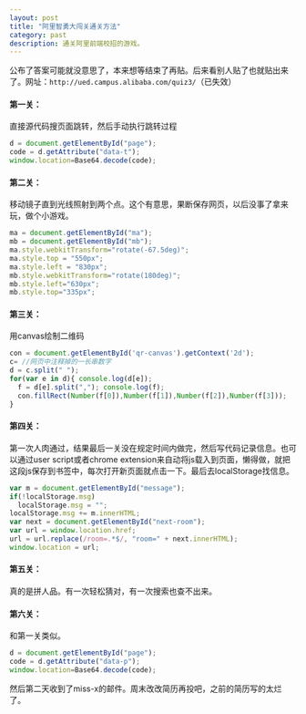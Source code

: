 ```yaml
---
layout: post
title: "阿里智勇大闯关通关方法"
category: past
description: 通关阿里前端校招的游戏。
---
```

公布了答案可能就没意思了，本来想等结束了再贴。后来看别人贴了也就贴出来了。网址：`http://ued.campus.alibaba.com/quiz3/`（已失效）

#### 第一关：

直接源代码搜页面跳转，然后手动执行跳转过程

``` javascript
d = document.getElementById("page");
code = d.getAttribute("data-t");
window.location=Base64.decode(code);
```

#### 第二关：

移动镜子直到光线照射到两个点。这个有意思，果断保存网页，以后没事了拿来玩，做个小游戏。

``` javascript
ma = document.getElementById("ma");
mb = document.getElementById("mb"); 
ma.style.webkitTransform="rotate(-67.5deg)"; 
ma.style.top = "550px";
ma.style.left = "830px"; 
mb.style.webkitTransform="rotate(180deg)";
mb.style.left="630px";
mb.style.top="335px";
```

#### 第三关：

用canvas绘制二维码

``` javascript
con = document.getElementById('qr-canvas').getContext('2d'); 
c= //网页中注释掉的一长串数字
d = c.split(" "); 
for(var e in d){ console.log(d[e]); 
  f = d[e].split(","); console.log(f); 
  con.fillRect(Number(f[0]),Number(f[1]),Number(f[2]),Number(f[3])); 
}
```

#### 第四关：

第一次人肉通过，结果最后一关没在规定时间内做完，然后写代码记录信息。也可以通过user script或者chrome extension来自动将js载入到页面，懒得做，就把这段js保存到书签中，每次打开新页面就点击一下。最后去localStorage找信息。

``` javascript
var m = document.getElementById("message");
if(!localStorage.msg)
  localStorage.msg = "";
localStorage.msg += m.innerHTML;
var next = document.getElementById("next-room");
var url = window.location.href;
url = url.replace(/room=.*$/, "room=" + next.innerHTML);
window.location = url;
```

#### 第五关：

真的是拼人品。有一次轻松猜对，有一次搜索也查不出来。

#### 第六关：

和第一关类似。

``` javascript
d = document.getElementById("page");
code = d.getAttribute("data-p");
window.location=Base64.decode(code);
```

然后第二天收到了miss-x的邮件。周末改改简历再投吧，之前的简历写的太烂了。